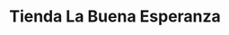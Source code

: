 ---
title: "Tienda La Buena Esperanza"
url: /san-miguel-petapa/tienda-la-buena-esperanza/
shop: Lebensmittel
---
